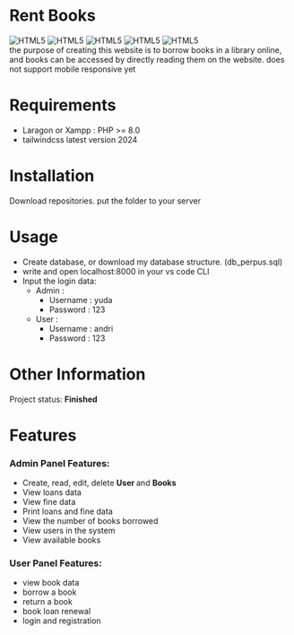 # **Rent Books**
<img alt="HTML5" src="https://img.shields.io/badge/HTML5-E34F26?style=for-the-badge&logo=html5&logoColor=white"/> <img alt="HTML5" src="https://img.shields.io/badge/Javascript-yellow?style=for-the-badge&logo=Javascript&logoColor=white"/> <img alt="HTML5" src="https://img.shields.io/badge/CSS3-1572B6?style=for-the-badge&logo=css3&logoColor=white"/> <img alt="HTML5" src="https://img.shields.io/badge/PHP-777BB4?style=for-the-badge&logo=php&logoColor=white"/> <img alt="HTML5" src="https://img.shields.io/badge/tailwindcss-1572B6?style=for-the-badge&logo=tailwindcss&logoColor=white"/><br>
the purpose of creating this website is to borrow books in a library online, and books can be accessed by directly reading them on the website. does not support mobile responsive yet<br>

# Requirements
- Laragon or Xampp : PHP >= 8.0
- tailwindcss latest version 2024
# Installation
Download repositories. put the folder to your server
# Usage
- Create database, or download my database structure. (db_perpus.sql)
- write and open localhost:8000 in your vs code CLI
- Input the login data:
  - Admin :
    - Username : yuda
    - Password : 123
  - User :
    - Username : andri
    - Password : 123
# Other Information
Project status: **Finished**<br>
# Features
### **Admin Panel Features:**
- Create, read, edit, delete <b> User </b> and <b> Books </b>
- View loans data
- View fine data
- Print loans and fine data
- View the number of books borrowed
- View users in the system
- View available books
  
### **User Panel Features**:
- view book data <br>
- borrow a book <br>
- return a book <br>
- book loan renewal <br>
- login and registration
